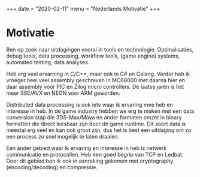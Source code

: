 +++
date = "2020-02-11"
menu = "Nederlands Motivatie"
+++

# Motivatie

Ben op zoek naar uitdagingen vooral in tools en technologie. Optimalisaties, debug tools, data processing, workflow tools, (game engine) systems, automated testing, data analyses.

Heb erg veel ervarning in C/C++, maar ook in C# en Golang. Verder heb ik vroeger heel veel assembly geschreven in MC68000 met daarna hier en daar assembly voor PIC en Zilog micro controllers. De laatse jaren is het meer SSE/AVX en NEON voor ARM geworden.

Distributed data processing is ook iets waar ik ervaring mee heb en interesse in heb. In de game industry hebben we erg te maken met een data conversion stap die 3DS-Max/Maya en ander formaten omzet in binary formatten die direct leesbaar zijn door de game runtime. Dit soort data is meestal erg veel en kan ook groot zijn, dus het is best een uitdaging om zo een process zo snel mogelijk te laten draaien.

Een ander gebied waar ik ervaring en interesse in heb is netwerk communicatie en protocollen. Heb een goed begrip van TCP en Ledbat. Door dit gebied ben ik ook in aanraking gekomen met cryptography (encoding/decoding) en compressie.
